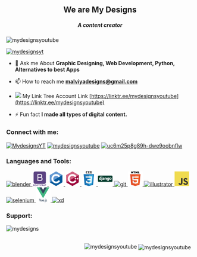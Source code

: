 <h2 align="center">We are My Designs</h2>
<h5 align="center">A content creator</h5>

<p align="left"> <img src="https://komarev.com/ghpvc/?username=mydesignsyoutube&label=Profile%20views&color=0e75b6&style=flat" alt="mydesignsyoutube" /> </p>

<p align="left"> <a href="https://twitter.com/mydesignsyt" target="blank"><img src="https://img.shields.io/twitter/follow/mydesignsyt?logo=twitter&style=for-the-badge" alt="mydesignsyt" /></a> </p>

- 💬 Ask me About **Graphic Designing, Web Development, Python, Alternatives to best Apps**

- 📫 How to reach me **malviyadesigns@gmail.com**

- <img src="https://img.icons8.com/color/24/000000/linktree.png"/> My Link Tree Account Link [https://linktr.ee/mydesignsyoutube](https://linktr.ee/mydesignsyoutube)

- ⚡ Fun fact **I made all types of digital content.**

<h3 align="left">Connect with me:</h3>
<p align="left">
<a href="https://twitter.com/mydesignsyt" target="blank"><img align="center" src="https://img.icons8.com/color/24/000000/twitter--v2.png" alt="MydesignsYT" height="30" width="30" /></a>
<a href="https://instagram.com/mydesignsyoutube" target="blank"><img align="center" src="https://img.icons8.com/fluent/24/000000/instagram-new.png" alt="mydesignsyoutube" height="30" width="30" /></a>
<a href="https://www.youtube.com/c/uc6m25p8g89h-dwe9oobnflw" target="blank"><img align="center" src="https://img.icons8.com/color/24/000000/youtube-play.png" alt="uc6m25p8g89h-dwe9oobnflw" height="40" width="40" /></a>
</p>

<h3 align="left">Languages and Tools:</h3>
<p align="left"> <a href="https://www.blender.org/" target="_blank"> <img src="https://download.blender.org/branding/community/blender_community_badge_white.svg" alt="blender" width="40" height="40"/> </a> <a href="https://getbootstrap.com" target="_blank"> <img src="https://raw.githubusercontent.com/devicons/devicon/master/icons/bootstrap/bootstrap-plain-wordmark.svg" alt="bootstrap" width="40" height="40"/> </a> <a href="https://www.cprogramming.com/" target="_blank"> <img src="https://raw.githubusercontent.com/devicons/devicon/master/icons/c/c-original.svg" alt="c" width="40" height="40"/> </a> <a href="https://www.w3schools.com/cpp/" target="_blank"> <img src="https://raw.githubusercontent.com/devicons/devicon/master/icons/cplusplus/cplusplus-original.svg" alt="cplusplus" width="40" height="40"/> </a> <a href="https://www.w3schools.com/css/" target="_blank"> <img src="https://raw.githubusercontent.com/devicons/devicon/master/icons/css3/css3-original-wordmark.svg" alt="css3" width="40" height="40"/> </a> <a href="https://www.djangoproject.com/" target="_blank"> <img src="https://raw.githubusercontent.com/devicons/devicon/master/icons/django/django-original.svg" alt="django" width="40" height="40"/> </a> <a href="https://git-scm.com/" target="_blank"> <img src="https://www.vectorlogo.zone/logos/git-scm/git-scm-icon.svg" alt="git" width="40" height="40"/> </a> <a href="https://www.w3.org/html/" target="_blank"> <img src="https://raw.githubusercontent.com/devicons/devicon/master/icons/html5/html5-original-wordmark.svg" alt="html5" width="40" height="40"/> </a> <a href="https://www.adobe.com/in/products/illustrator.html" target="_blank"> <img src="https://www.vectorlogo.zone/logos/adobe_illustrator/adobe_illustrator-icon.svg" alt="illustrator" width="40" height="40"/> </a> <a href="https://developer.mozilla.org/en-US/docs/Web/JavaScript" target="_blank"> <img src="https://raw.githubusercontent.com/devicons/devicon/master/icons/javascript/javascript-original.svg" alt="javascript" width="40" height="40"/> </a> <a href="https://www.selenium.dev" target="_blank"> <img src="https://raw.githubusercontent.com/detain/svg-logos/780f25886640cef088af994181646db2f6b1a3f8/svg/selenium-logo.svg" alt="selenium" width="40" height="40"/> </a> <a href="https://vuejs.org/" target="_blank"> <img src="https://raw.githubusercontent.com/devicons/devicon/master/icons/vuejs/vuejs-original-wordmark.svg" alt="vuejs" width="40" height="40"/> </a> <a href="https://www.adobe.com/products/xd.html" target="_blank"> <img src="https://cdn.worldvectorlogo.com/logos/adobe-xd.svg" alt="xd" width="40" height="40"/> </a> </p>

<h3 align="left">Support:</h3>
<p><a href="https://www.buymeacoffee.com/mydesigns"> <img align="left" src="https://cdn.buymeacoffee.com/buttons/v2/default-yellow.png" height="50" width="210" alt="mydesigns" /></a></p><br><br>

<p><img align="left" src="https://github-readme-stats.vercel.app/api/top-langs?username=mydesignsyoutube&show_icons=true&locale=en&layout=compact" alt="mydesignsyoutube" /></p>

<p>&nbsp;<img align="center" src="https://github-readme-stats.vercel.app/api?username=mydesignsyoutube&show_icons=true&locale=en" alt="mydesignsyoutube" /></p>
